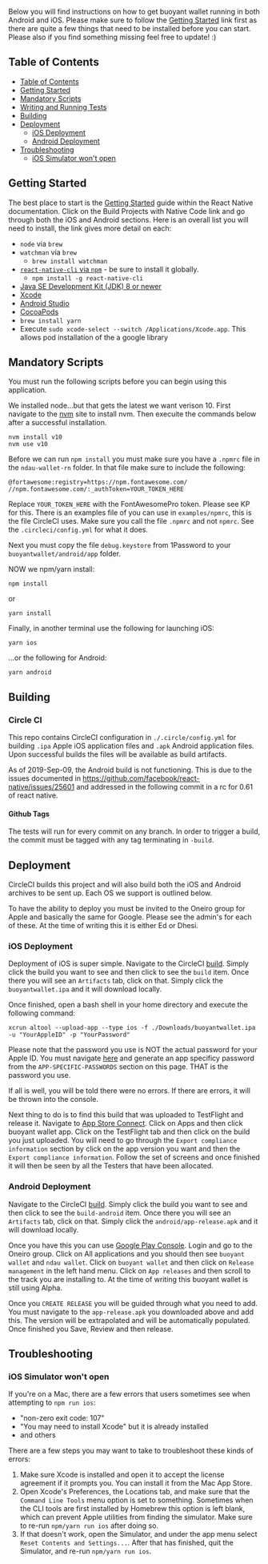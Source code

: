 Below you will find instructions on how to get buoyant wallet running in both Android and iOS. Please make sure to follow the [Getting Started](#getting-started) link first as there are quite a few things that need to be installed before you can start. Please also if you find something missing feel free to update! :)

## Table of Contents

- [Table of Contents](#table-of-contents)
- [Getting Started](#getting-started)
- [Mandatory Scripts](#mandatory-scripts)
- [Writing and Running Tests](#writing-and-running-tests)
- [Building](#building)
- [Deployment](#deployment)
    - [iOS Deployment](#ios-deployment)
    - [Android Deployment](#android-deployment)
- [Troubleshooting](#troubleshooting)
    - [iOS Simulator won't open](#ios-simulator-wont-open)

## Getting Started

The best place to start is the [Getting Started](https://facebook.github.io/react-native/docs/getting-started.html) guide within the React Native documentation. Click on the Build Projects with Native Code link and go through both the iOS and Android sections. Here is an overall list you will need to install, the link gives more detail on each:

- `node` via `brew`
- `watchman` via `brew`
  - `brew install watchman`
- [`react-native-cli` via `npm`](https://www.npmjs.com/package/react-native-cli) - be sure to install it globally.
  - `npm install -g react-native-cli`
- [Java SE Development Kit (JDK) 8 or newer](http://www.oracle.com/technetwork/java/javase/downloads/jdk8-downloads-2133151.html)
- [Xcode](https://itunes.apple.com/us/app/xcode/id497799835?mt=12)
- [Android Studio](https://developer.android.com/studio/)
- [CocoaPods](https://cocoapods.org)
- `brew install yarn`
- Execute `sudo xcode-select --switch /Applications/Xcode.app`. This allows pod installation of the a google library

## Mandatory Scripts

You must run the following scripts before you can begin using this application.

We installed node...but that gets the latest we want verison 10. First navigate to the [nvm](https://github.com/creationix/nvm) site to install nvm. Then execuite the commands below after a successful installation.

```
nvm install v10
nvm use v10
```

Before we can run `npm install` you must make sure you have a `.npmrc` file in the `ndau-wallet-rn` folder. In that file make sure
to include the following:

```
@fortawesome:registry=https://npm.fontawesome.com/
//npm.fontawesome.com/:_authToken=YOUR_TOKEN_HERE
```

Replace `YOUR_TOKEN_HERE` with the FontAwesomePro token. Please see
KP for this. There is an examples file of you can use in `examples/npmrc`, this is the file CircleCI uses. Make sure you call the file
`.npmrc` and not `npmrc`. See the `.circleci/config.yml` for what it does.

Next you must copy the file `debug.keystore` from 1Password to your `buoyantwallet/android/app` folder. 

NOW we npm/yarn install:

`npm install`

or

`yarn install`

Finally, in another terminal use the following for launching iOS:

`yarn ios`

...or the following for Android:

`yarn android`

## Building

### Circle CI

This repo contains CircleCI configuration in `./.circle/config.yml` for building `.ipa` Apple iOS application files and `.apk` Android application files. Upon successful builds the files will be available as build artifacts.

As of 2019-Sep-09, the Android build is not functioning. This is due to the issues documented in https://github.com/facebook/react-native/issues/25601 and addressed in the following commit in a rc for 0.61 of react native.

#### Github Tags

The tests will run for every commit on any branch. In order to trigger a build, the commit must be tagged with any tag terminating in `-build`.

## Deployment
CircleCI builds this project and will also build both the iOS and Android archives to be sent up. Each OS we support is outlined below.

To have the ability to deploy you must be invited to the Oneiro group for Apple and basically the same for Google. Please see the admin's for each of these. At the time of writing this it is either Ed or Dhesi.

### iOS Deployment

Deployment of iOS is super simple. Navigate to the CircleCI [build](https://app.circleci.com/github/ndau/buoyantwallet/pipelines). Simply click the build you want to see and then click to see the `build` item. Once there you will see an `Artifacts` tab, click on that. Simply click the `buoyantwallet.ipa` and it will download locally.

Once finished, open a bash shell in your home directory and execute the following command:

```
xcrun altool --upload-app --type ios -f ./Downloads/buoyantwallet.ipa -u "YourAppleID" -p "YourPassword"
```
Please note that the password you use is NOT the actual password for your Apple ID. You must navigate [here](https://appleid.apple.com/account/manage) and generate an app specificy password from the `APP-SPECIFIC-PASSWORDS` section on this page. THAT is the password you use.

If all is well, you will be told there were no errors. If there are errors, it will be thrown into the console.

Next thing to do is to find this build that was uploaded to TestFlight and release it. Navigate to [App Store Connect](https://appstoreconnect.apple.com). Click on Apps and then click buoyant wallet app. Click on the TestFlight tab and then click on the build you just uploaded. You will need to go through the `Export compliance information` section by click on the app version you want and then the `Export compliance information`. Follow the set of screens and once finished it will then be seen by all the Testers that have been allocated.

### Android Deployment

Navigate to the CircleCI [build](https://app.circleci.com/github/ndau/buoyantwallet/pipelines). Simply click the build you want to see and then click to see the `build-android` item. Once there you will see an `Artifacts` tab, click on that. Simply click the `android/app-release.apk` and it will download locally.

Once you have this you can use [Google Play Console](https://play.google.com/apps/publish/). Login and go to the Oneiro group. Click on All applications and you should then see `buoyant wallet` and `ndau wallet`. Click on `buoyant wallet` and then click on `Release management` in the left hand menu. Click on `App releases` and then scroll to the track you are installing to. At the time of writing this buoyant wallet is still using Alpha. 

Once you `CREATE RELEASE` you will be guided through what you need to add. You must navigate to the `app-release.apk` you downloaded above and add this. The version will be extrapolated and will be automatically populated. Once finished you Save, Review and then release. 

## Troubleshooting

### iOS Simulator won't open

If you're on a Mac, there are a few errors that users sometimes see when attempting to `npm run ios`:

* "non-zero exit code: 107"
* "You may need to install Xcode" but it is already installed
* and others

There are a few steps you may want to take to troubleshoot these kinds of errors:

1. Make sure Xcode is installed and open it to accept the license agreement if it prompts you. You can install it from the Mac App Store.
2. Open Xcode's Preferences, the Locations tab, and make sure that the `Command Line Tools` menu option is set to something. Sometimes when the CLI tools are first installed by Homebrew this option is left blank, which can prevent Apple utilities from finding the simulator. Make sure to re-run `npm/yarn run ios` after doing so.
3. If that doesn't work, open the Simulator, and under the app menu select `Reset Contents and Settings...`. After that has finished, quit the Simulator, and re-run `npm/yarn run ios`.

